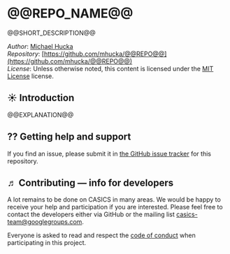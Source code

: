 @@REPO_NAME@@
================

@@SHORT_DESCRIPTION@@

*Author*:      [Michael Hucka](http://github.com/mhucka)<br>
*Repository*:   [https://github.com/mhucka/@@REPO@@](https://github.com/mhucka/@@REPO@@)<br>
*License*:      Unless otherwise noted, this content is licensed under the [MIT License](https://opensource.org/licenses/MIT) license.

☀ Introduction
-----------------------------

@@EXPLANATION@@

⁇ Getting help and support
--------------------------

If you find an issue, please submit it in [the GitHub issue tracker](https://github.com/mhucka/@@REPO@@/issues) for this repository.

♬ Contributing &mdash; info for developers
------------------------------------------

A lot remains to be done on CASICS in many areas.  We would be happy to receive your help and participation if you are interested.  Please feel free to contact the developers either via GitHub or the mailing list [casics-team@googlegroups.com](casics-team@googlegroups.com).

Everyone is asked to read and respect the [code of conduct](CONDUCT.md) when participating in this project.
